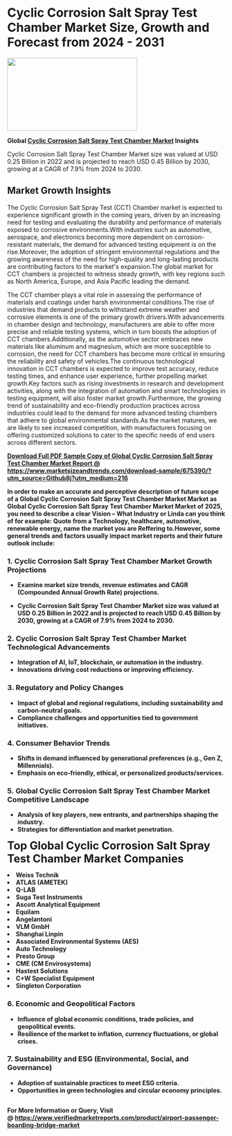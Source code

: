 <H1>Cyclic Corrosion Salt Spray Test Chamber Market Size, Growth and Forecast from 2024 - 2031</H1><img class="aligncenter size-medium wp-image-584254" src="https://thirdeyenews.in/wp-content/uploads/2024/09/Global-Market-Research-300x168.jpeg" alt="" width="300" height="168" /><p><strong>Global&nbsp;<a href="https://www.marketsizeandtrends.com/download-sample/675390/?utm_source=Github8j?utm_medium=216">Cyclic Corrosion Salt Spray Test Chamber Market</a> Insights</strong></p><p>Cyclic Corrosion Salt Spray Test Chamber Market size was valued at USD 0.25 Billion in 2022 and is projected to reach USD 0.45 Billion by 2030, growing at a CAGR of 7.9% from 2024 to 2030.</p><p><h2>Market Growth Insights</h2> <p>The Cyclic Corrosion Salt Spray Test (CCT) Chamber market is expected to experience significant growth in the coming years, driven by an increasing need for testing and evaluating the durability and performance of materials exposed to corrosive environments.With industries such as automotive, aerospace, and electronics becoming more dependent on corrosion-resistant materials, the demand for advanced testing equipment is on the rise.Moreover, the adoption of stringent environmental regulations and the growing awareness of the need for high-quality and long-lasting products are contributing factors to the market's expansion.The global market for CCT chambers is projected to witness steady growth, with key regions such as North America, Europe, and Asia Pacific leading the demand.</p> <p><strong><a href="#"></a></strong></p> <p>The CCT chamber plays a vital role in assessing the performance of materials and coatings under harsh environmental conditions.The rise of industries that demand products to withstand extreme weather and corrosive elements is one of the primary growth drivers.With advancements in chamber design and technology, manufacturers are able to offer more precise and reliable testing systems, which in turn boosts the adoption of CCT chambers.Additionally, as the automotive sector embraces new materials like aluminum and magnesium, which are more susceptible to corrosion, the need for CCT chambers has become more critical in ensuring the reliability and safety of vehicles.The continuous technological innovation in CCT chambers is expected to improve test accuracy, reduce testing times, and enhance user experience, further propelling market growth.Key factors such as rising investments in research and development activities, along with the integration of automation and smart technologies in testing equipment, will also foster market growth.Furthermore, the growing trend of sustainability and eco-friendly production practices across industries could lead to the demand for more advanced testing chambers that adhere to global environmental standards.As the market matures, we are likely to see increased competition, with manufacturers focusing on offering customized solutions to cater to the specific needs of end users across different sectors.</p> <p><strong><a href="#"></p><p><span class=""><strong>Download Full PDF Sample Copy of Global Cyclic Corrosion Salt Spray Test Chamber Market Report</strong> @ <a href="https://www.marketsizeandtrends.com/download-sample/675390/?utm_source=Github8j?utm_medium=216" target="_blank">https://www.marketsizeandtrends.com/download-sample/675390/?utm_source=Github8j?utm_medium=216</a></span></p><p>In order to make an accurate and perceptive description of future scope of a Global&nbsp;Cyclic Corrosion Salt Spray Test Chamber Market Market as Global&nbsp;Cyclic Corrosion Salt Spray Test Chamber Market Market of 2025, you need to describe a clear Vision &ndash; What Industry or Linda can you think of for example: Quote from a Technology, healthcare, automotive, renewable energy, name the market you are Reffering to.However, some general trends and factors usually impact market reports and their future outlook include:</p><h3>1.&nbsp;<strong>Cyclic Corrosion Salt Spray Test Chamber Market Growth Projections</strong></h3><ul><li>Examine market size trends, revenue estimates and CAGR (Compounded Annual Growth Rate) projections.</li><li><p>Cyclic Corrosion Salt Spray Test Chamber Market size was valued at USD 0.25 Billion in 2022 and is projected to reach USD 0.45 Billion by 2030, growing at a CAGR of 7.9% from 2024 to 2030.</p></li></ul><h3>2.&nbsp;<strong>Cyclic Corrosion Salt Spray Test Chamber Market Technological Advancements</strong></h3><ul><li>Integration of AI, IoT, blockchain, or automation in the industry.</li><li>Innovations driving cost reductions or improving efficiency.</li></ul><h3>3.&nbsp;<strong>Regulatory and Policy Changes</strong></h3><ul><li>Impact of global and regional regulations, including sustainability and carbon-neutral goals.</li><li>Compliance challenges and opportunities tied to government initiatives.</li></ul><h3>4.&nbsp;<strong>Consumer Behavior Trends</strong></h3><ul><li>Shifts in demand influenced by generational preferences (e.g., Gen Z, Millennials).</li><li>Emphasis on eco-friendly, ethical, or personalized products/services.</li></ul><h3>5.&nbsp;<strong>Global Cyclic Corrosion Salt Spray Test Chamber Market Competitive Landscape</strong></h3><ul><li>Analysis of key players, new entrants, and partnerships shaping the industry.</li><li>Strategies for differentiation and market penetration.</li></ul><p data-pm-slice="1 1 []"><span style="color: inherit; font-family: inherit; font-size: 25px;">Top Global Cyclic Corrosion Salt Spray Test Chamber Market Companies</span></p><div class="" data-test-id=""><p><li>Weiss Technik</li><li> ATLAS (AMETEK)</li><li> Q-LAB</li><li> Suga Test Instruments</li><li> Ascott Analytical Equipment</li><li> Equilam</li><li> Angelantoni</li><li> VLM GmbH</li><li> Shanghai Linpin</li><li> Associated Environmental Systems (AES)</li><li> Auto Technology</li><li> Presto Group</li><li> CME (CM Envirosystems)</li><li> Hastest Solutions</li><li> C+W Specialist Equipment</li><li> Singleton Corporation</li></p></div><h3>6.&nbsp;<strong>Economic and Geopolitical Factors</strong></h3><ul><li>Influence of global economic conditions, trade policies, and geopolitical events.</li><li>Resilience of the market to inflation, currency fluctuations, or global crises.</li></ul><h3>7.&nbsp;<strong>Sustainability and ESG (Environmental, Social, and Governance)</strong></h3><ul><li>Adoption of sustainable practices to meet ESG criteria.</li><li>Opportunities in green technologies and circular economy principles.</li></ul><h2><strong style="font-size: 14px;">For More Information or Query, Visit @&nbsp;</strong><a style="background-color: #ffffff; font-size: 14px;" href="https://www.marketsizeandtrends.com/report/cyclic-corrosion-salt-spray-test-chamber-market/" target="_blank">https://www.verifiedmarketreports.com/product/airport-passenger-boarding-bridge-market</a></h2>